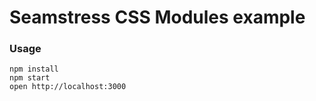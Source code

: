 Seamstress CSS Modules example
==============================

### Usage

```
npm install
npm start
open http://localhost:3000
```
